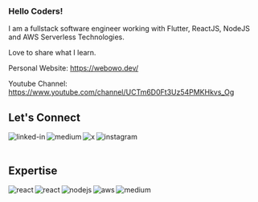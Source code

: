 ### Hello Coders!

I am a fullstack software engineer working with Flutter, ReactJS, NodeJS and AWS Serverless Technologies.

Love to share what I learn.

Personal Website: https://webowo.dev/

Youtube Channel: https://www.youtube.com/channel/UCTm6D0Ft3Uz54PMKHkvs_Og

## Let's Connect

[<img align="left" alt="linked-in" src="https://img.shields.io/badge/linkedin-%230077B5.svg?&style=for-the-badge&logo=linkedin&logoColor=white" />](https://www.linkedin.com/in/dimaswibowo)

[<img align="left" alt="medium" src="https://img.shields.io/badge/medium-%2312100E.svg?&style=for-the-badge&logo=medium&logoColor=white" />](https://dimaswibowo.medium.com/)

[<img align="left" alt="x" src="https://img.shields.io/badge/@daemswibowo-%23000000.svg?&style=for-the-badge&logo=x&logoColor=white" />](https://x.com/daemswibowo)

[<img align="left" alt="instagram" src="https://img.shields.io/badge/@webowo.dev-%23e1306c.svg?&style=for-the-badge&logo=instagram&logoColor=white" />](https://instagram.com/webowo.dev)

<br>
<br>

## Expertise

<img align="left" alt="react" src="https://img.shields.io/badge/Flutter-%2302569B.svg?style=for-the-badge&logo=Flutter&logoColor=white" />
<img align="left" alt="react" src="https://img.shields.io/badge/react%20-%2320232a.svg?&style=for-the-badge&logo=react&logoColor=%2361DAFB" />
<img align="left" alt="nodejs" src="https://img.shields.io/badge/node.js%20-%2343853D.svg?&style=for-the-badge&logo=node.js&logoColor=white" />
<img align="left" alt="aws" src="https://img.shields.io/badge/Amazon%20AWS-%23232F3E?logo=amazon-aws&logoColor=white&style=for-the-badge" />
<img align="left" alt="medium" src="https://img.shields.io/badge/postgres-%23316192.svg?&style=for-the-badge&logo=postgresql&logoColor=white" />
<br>
<br>
